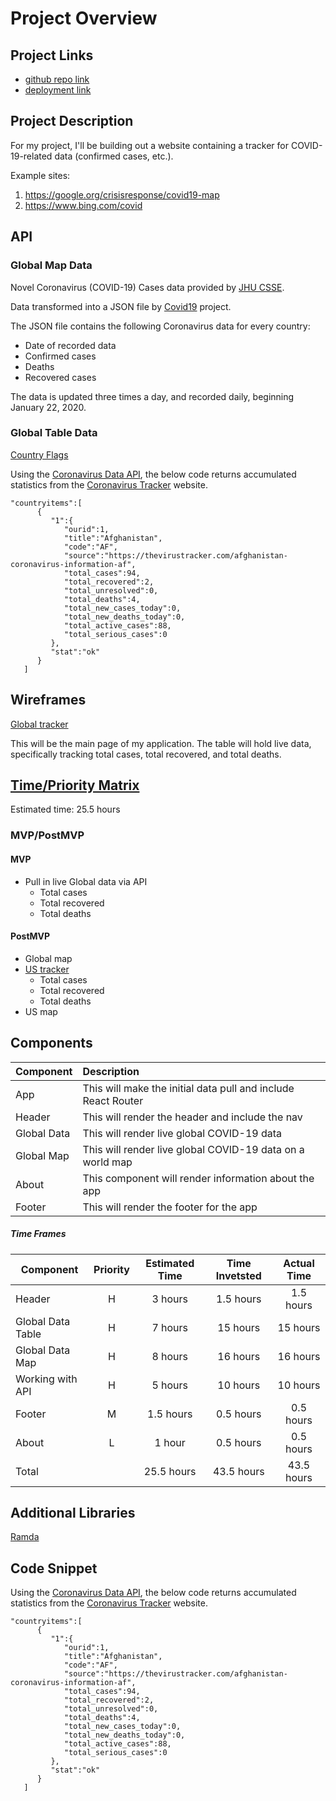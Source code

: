 # Project Overview

## Project Links

- [github repo link](https://github.com/carlynicholson/react-project)
- [deployment link](https://novel-covid19.netlify.com/)

## Project Description

For my project, I'll be building out a website containing a tracker for COVID-19-related data (confirmed cases, etc.). 

Example sites:
1. https://google.org/crisisresponse/covid19-map
2. https://www.bing.com/covid


## API

### Global Map Data

Novel Coronavirus (COVID-19) Cases data provided by [JHU CSSE](https://github.com/CSSEGISandData/COVID-19).

Data transformed into a JSON file by [Covid19](https://github.com/pomber/covid19) project. 

The JSON file contains the following Coronavirus data for every country: 
- Date of recorded data
- Confirmed cases
- Deaths
- Recovered cases

The data is updated three times a day, and recorded daily, beginning January 22, 2020.

### Global Table Data

[Country Flags](https://www.countryflags.io/)

Using the [Coronavirus Data API](https://thevirustracker.com/api), the below code returns accumulated statistics from the [Coronavirus Tracker](https://thevirustracker.com/) website. 

```
"countryitems":[
      {
         "1":{
            "ourid":1,
            "title":"Afghanistan",
            "code":"AF",
            "source":"https://thevirustracker.com/afghanistan-coronavirus-information-af",
            "total_cases":94,
            "total_recovered":2,
            "total_unresolved":0,
            "total_deaths":4,
            "total_new_cases_today":0,
            "total_new_deaths_today":0,
            "total_active_cases":88,
            "total_serious_cases":0
         },
         "stat":"ok"
      }
   ]
```


## Wireframes

[Global tracker](https://res.cloudinary.com/df6sigxz7/image/upload/v1585329950/covid-tracker/project-worksheet/covid-tracker.png)

This will be the main page of my application. The table will hold live data, specifically tracking total cases, total recovered, and total deaths. 


## [Time/Priority Matrix](https://res.cloudinary.com/df6sigxz7/image/upload/v1585278437/covid-tracker/project-worksheet/priority_matrix.png)

Estimated time: 25.5 hours

### MVP/PostMVP

#### MVP 
- Pull in live Global data via API
	- Total cases
	- Total recovered
	- Total deaths

#### PostMVP

- Global map
- [US tracker](https://res.cloudinary.com/df6sigxz7/image/upload/v1585277946/covid-tracker/project-worksheet/main.png)
	- Total cases
	- Total recovered
	- Total deaths
- US map

## Components

| Component | Description | 
| --- | :--- | 
| App | This will make the initial data pull and include React Router | 
| Header | This will render the header and include the nav | 
| Global Data | This will render live global COVID-19 data | 
| Global Map | This will render live global COVID-19 data on a world map | 
| About | This component will render information about the app | 
| Footer | This will render the footer for the app | 

##### Time Frames

| Component | Priority | Estimated Time | Time Invetsted | Actual Time |
| --- | :---: |  :---: | :---: | :---: |
| Header | H | 3 hours | 1.5 hours | 1.5 hours |
| Global Data Table | H | 7 hours | 15 hours | 15 hours |
| Global Data Map | H | 8 hours | 16 hours | 16 hours |
| Working with API | H | 5 hours | 10 hours | 10 hours |
| Footer | M | 1.5 hours | 0.5 hours | 0.5 hours |
| About | L | 1 hour | 0.5 hours | 0.5 hours |
| Total |   | 25.5 hours | 43.5 hours | 43.5 hours |

## Additional Libraries
 [Ramda](https://ramdajs.com/docs/)

## Code Snippet

Using the [Coronavirus Data API](https://thevirustracker.com/api), the below code returns accumulated statistics from the [Coronavirus Tracker](https://thevirustracker.com/) website. 

```
"countryitems":[
      {
         "1":{
            "ourid":1,
            "title":"Afghanistan",
            "code":"AF",
            "source":"https://thevirustracker.com/afghanistan-coronavirus-information-af",
            "total_cases":94,
            "total_recovered":2,
            "total_unresolved":0,
            "total_deaths":4,
            "total_new_cases_today":0,
            "total_new_deaths_today":0,
            "total_active_cases":88,
            "total_serious_cases":0
         },
         "stat":"ok"
      }
   ]
```
